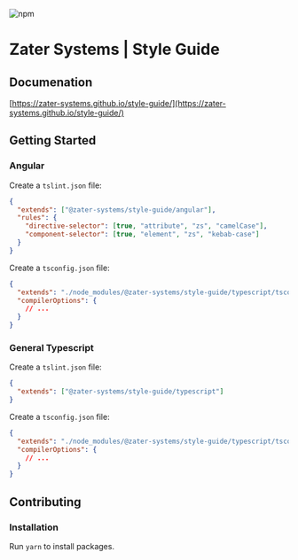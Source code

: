 ![npm](https://img.shields.io/npm/l/express.svg)

# Zater Systems | Style Guide

## Documenation

[https://zater-systems.github.io/style-guide/](https://zater-systems.github.io/style-guide/)

## Getting Started

### Angular

Create a `tslint.json` file:

```json
{
  "extends": ["@zater-systems/style-guide/angular"],
  "rules": {
    "directive-selector": [true, "attribute", "zs", "camelCase"],
    "component-selector": [true, "element", "zs", "kebab-case"]
  }
}
```

Create a `tsconfig.json` file:

```json
{
  "extends": "./node_modules/@zater-systems/style-guide/typescript/tsconfig.json",
  "compilerOptions": {
    // ...
  }
}
```

### General Typescript

Create a `tslint.json` file:

```json
{
  "extends": ["@zater-systems/style-guide/typescript"]
}
```

Create a `tsconfig.json` file:

```json
{
  "extends": "./node_modules/@zater-systems/style-guide/typescript/tsconfig.json",
  "compilerOptions": {
    // ...
  }
}
```

## Contributing

### Installation

Run `yarn` to install packages.

